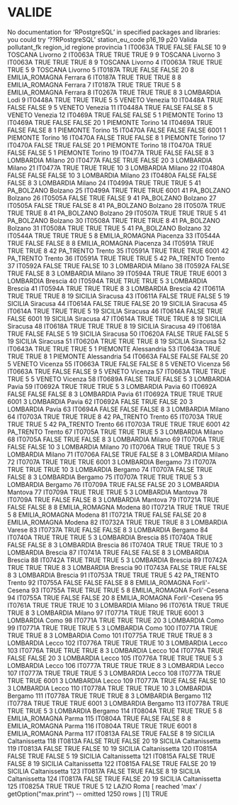
# VALIDE
No documentation for ‘RPostgreSQL’ in specified packages and libraries:
you could try ‘??RPostgreSQL’
    station_eu_code p16_19   p20 Valida pollutant_fk region_id        regione     provincia
1           IT0063A   TRUE FALSE  FALSE           10         9        TOSCANA       Livorno
2           IT0063A   TRUE  TRUE   TRUE            9         9        TOSCANA       Livorno
3           IT0063A   TRUE  TRUE   TRUE            8         9        TOSCANA       Livorno
4           IT0063A   TRUE  TRUE   TRUE            5         9        TOSCANA       Livorno
5           IT0187A   TRUE FALSE  FALSE           20         8 EMILIA_ROMAGNA       Ferrara
6           IT0187A   TRUE  TRUE   TRUE            8         8 EMILIA_ROMAGNA       Ferrara
7           IT0187A   TRUE  TRUE   TRUE            5         8 EMILIA_ROMAGNA       Ferrara
8           IT0267A   TRUE  TRUE   TRUE            8         3      LOMBARDIA          Lodi
9           IT0448A   TRUE  TRUE   TRUE            5         5         VENETO       Venezia
10          IT0448A   TRUE FALSE  FALSE            9         5         VENETO       Venezia
11          IT0448A   TRUE FALSE  FALSE            8         5         VENETO       Venezia
12          IT0469A   TRUE FALSE  FALSE            5         1       PIEMONTE        Torino
13          IT0469A   TRUE FALSE  FALSE           20         1       PIEMONTE        Torino
14          IT0469A   TRUE FALSE  FALSE            8         1       PIEMONTE        Torino
15          IT0470A  FALSE FALSE  FALSE         6001         1       PIEMONTE        Torino
16          IT0470A  FALSE  TRUE  FALSE            8         1       PIEMONTE        Torino
17          IT0470A  FALSE  TRUE  FALSE           20         1       PIEMONTE        Torino
18          IT0470A   TRUE FALSE  FALSE            5         1       PIEMONTE        Torino
19          IT0477A   TRUE FALSE  FALSE            8         3      LOMBARDIA        Milano
20          IT0477A  FALSE  TRUE  FALSE           20         3      LOMBARDIA        Milano
21          IT0477A   TRUE  TRUE   TRUE           10         3      LOMBARDIA        Milano
22          IT0480A  FALSE FALSE  FALSE           10         3      LOMBARDIA        Milano
23          IT0480A  FALSE FALSE  FALSE            8         3      LOMBARDIA        Milano
24          IT0499A   TRUE  TRUE   TRUE            5        41     PA_BOLZANO       Bolzano
25          IT0499A   TRUE  TRUE   TRUE         6001        41     PA_BOLZANO       Bolzano
26          IT0505A  FALSE  TRUE  FALSE            9        41     PA_BOLZANO       Bolzano
27          IT0505A  FALSE  TRUE  FALSE            8        41     PA_BOLZANO       Bolzano
28          IT0507A   TRUE  TRUE   TRUE            8        41     PA_BOLZANO       Bolzano
29          IT0507A   TRUE  TRUE   TRUE            5        41     PA_BOLZANO       Bolzano
30          IT0508A   TRUE  TRUE   TRUE            8        41     PA_BOLZANO       Bolzano
31          IT0508A   TRUE  TRUE   TRUE            5        41     PA_BOLZANO       Bolzano
32          IT0544A   TRUE  TRUE   TRUE            5         8 EMILIA_ROMAGNA      Piacenza
33          IT0544A   TRUE FALSE  FALSE            8         8 EMILIA_ROMAGNA      Piacenza
34          IT0591A   TRUE  TRUE   TRUE            8        42      PA_TRENTO        Trento
35          IT0591A   TRUE  TRUE   TRUE         6001        42      PA_TRENTO        Trento
36          IT0591A   TRUE  TRUE   TRUE            5        42      PA_TRENTO        Trento
37          IT0592A  FALSE  TRUE  FALSE           10         3      LOMBARDIA        Milano
38          IT0592A  FALSE  TRUE  FALSE            8         3      LOMBARDIA        Milano
39          IT0594A   TRUE  TRUE   TRUE         6001         3      LOMBARDIA       Brescia
40          IT0594A   TRUE  TRUE   TRUE            5         3      LOMBARDIA       Brescia
41          IT0594A   TRUE  TRUE   TRUE            8         3      LOMBARDIA       Brescia
42          IT0611A   TRUE  TRUE   TRUE            8        19        SICILIA      Siracusa
43          IT0611A  FALSE  TRUE  FALSE            5        19        SICILIA      Siracusa
44          IT0614A  FALSE  TRUE  FALSE           20        19        SICILIA      Siracusa
45          IT0614A   TRUE  TRUE   TRUE            5        19        SICILIA      Siracusa
46          IT0614A  FALSE  TRUE  FALSE         6001        19        SICILIA      Siracusa
47          IT0614A   TRUE  TRUE   TRUE            8        19        SICILIA      Siracusa
48          IT0618A   TRUE  TRUE   TRUE            8        19        SICILIA      Siracusa
49          IT0618A   TRUE FALSE  FALSE            5        19        SICILIA      Siracusa
50          IT0620A  FALSE  TRUE  FALSE            5        19        SICILIA      Siracusa
51          IT0620A   TRUE  TRUE   TRUE            8        19        SICILIA      Siracusa
52          IT0643A   TRUE  TRUE   TRUE            5         1       PIEMONTE   Alessandria
53          IT0643A   TRUE  TRUE   TRUE            8         1       PIEMONTE   Alessandria
54          IT0663A  FALSE FALSE  FALSE           20         5         VENETO       Vicenza
55          IT0663A   TRUE FALSE  FALSE            8         5         VENETO       Vicenza
56          IT0663A   TRUE FALSE  FALSE            9         5         VENETO       Vicenza
57          IT0663A   TRUE  TRUE   TRUE            5         5         VENETO       Vicenza
58          IT0689A  FALSE  TRUE  FALSE            5         3      LOMBARDIA         Pavia
59          IT0692A   TRUE  TRUE   TRUE            5         3      LOMBARDIA         Pavia
60          IT0692A  FALSE FALSE  FALSE            8         3      LOMBARDIA         Pavia
61          IT0692A   TRUE  TRUE   TRUE         6001         3      LOMBARDIA         Pavia
62          IT0692A  FALSE  TRUE  FALSE           20         3      LOMBARDIA         Pavia
63          IT0694A  FALSE FALSE  FALSE            8         3      LOMBARDIA        Milano
64          IT0703A   TRUE  TRUE   TRUE            8        42      PA_TRENTO        Trento
65          IT0703A   TRUE  TRUE   TRUE            5        42      PA_TRENTO        Trento
66          IT0703A   TRUE  TRUE   TRUE         6001        42      PA_TRENTO        Trento
67          IT0705A   TRUE  TRUE   TRUE            5         3      LOMBARDIA        Milano
68          IT0705A  FALSE  TRUE  FALSE            8         3      LOMBARDIA        Milano
69          IT0706A   TRUE FALSE  FALSE           10         3      LOMBARDIA        Milano
70          IT0706A   TRUE  TRUE   TRUE            5         3      LOMBARDIA        Milano
71          IT0706A  FALSE  TRUE  FALSE            8         3      LOMBARDIA        Milano
72          IT0707A   TRUE  TRUE   TRUE         6001         3      LOMBARDIA       Bergamo
73          IT0707A   TRUE  TRUE   TRUE           10         3      LOMBARDIA       Bergamo
74          IT0707A  FALSE  TRUE  FALSE            8         3      LOMBARDIA       Bergamo
75          IT0707A   TRUE  TRUE   TRUE            5         3      LOMBARDIA       Bergamo
76          IT0709A   TRUE FALSE  FALSE           20         3      LOMBARDIA       Mantova
77          IT0709A   TRUE  TRUE   TRUE            5         3      LOMBARDIA       Mantova
78          IT0709A   TRUE FALSE  FALSE            8         3      LOMBARDIA       Mantova
79          IT0721A   TRUE FALSE  FALSE            8         8 EMILIA_ROMAGNA        Modena
80          IT0721A   TRUE  TRUE   TRUE            5         8 EMILIA_ROMAGNA        Modena
81          IT0721A   TRUE FALSE  FALSE           20         8 EMILIA_ROMAGNA        Modena
82          IT0732A   TRUE  TRUE   TRUE            8         3      LOMBARDIA        Varese
83          IT0737A   TRUE FALSE  FALSE            8         3      LOMBARDIA       Bergamo
84          IT0740A   TRUE  TRUE   TRUE            5         3      LOMBARDIA       Brescia
85          IT0740A   TRUE FALSE  FALSE            8         3      LOMBARDIA       Brescia
86          IT0740A   TRUE  TRUE   TRUE           10         3      LOMBARDIA       Brescia
87          IT0741A   TRUE FALSE  FALSE            8         3      LOMBARDIA       Brescia
88          IT0742A   TRUE  TRUE   TRUE            5         3      LOMBARDIA       Brescia
89          IT0742A   TRUE  TRUE   TRUE            8         3      LOMBARDIA       Brescia
90          IT0743A  FALSE  TRUE  FALSE            8         3      LOMBARDIA       Brescia
91          IT0753A   TRUE  TRUE   TRUE            5        42      PA_TRENTO        Trento
92          IT0755A  FALSE FALSE  FALSE            8         8 EMILIA_ROMAGNA Forli'-Cesena
93          IT0755A   TRUE  TRUE   TRUE            5         8 EMILIA_ROMAGNA Forli'-Cesena
94          IT0755A   TRUE FALSE  FALSE           20         8 EMILIA_ROMAGNA Forli'-Cesena
95          IT0761A   TRUE  TRUE   TRUE           10         3      LOMBARDIA        Milano
96          IT0761A   TRUE  TRUE   TRUE            8         3      LOMBARDIA        Milano
97          IT0771A   TRUE  TRUE   TRUE         6001         3      LOMBARDIA          Como
98          IT0771A   TRUE  TRUE   TRUE           20         3      LOMBARDIA          Como
99          IT0771A   TRUE  TRUE   TRUE            5         3      LOMBARDIA          Como
100         IT0771A   TRUE  TRUE   TRUE            8         3      LOMBARDIA          Como
101         IT0775A   TRUE  TRUE   TRUE            8         3      LOMBARDIA         Lecco
102         IT0776A   TRUE  TRUE   TRUE           10         3      LOMBARDIA         Lecco
103         IT0776A   TRUE  TRUE   TRUE            8         3      LOMBARDIA         Lecco
104         IT0776A   TRUE FALSE  FALSE           20         3      LOMBARDIA         Lecco
105         IT0776A   TRUE  TRUE   TRUE            5         3      LOMBARDIA         Lecco
106         IT0777A   TRUE  TRUE   TRUE            8         3      LOMBARDIA         Lecco
107         IT0777A   TRUE  TRUE   TRUE            5         3      LOMBARDIA         Lecco
108         IT0777A   TRUE  TRUE   TRUE         6001         3      LOMBARDIA         Lecco
109         IT0777A   TRUE FALSE  FALSE           10         3      LOMBARDIA         Lecco
110         IT0778A   TRUE  TRUE   TRUE           10         3      LOMBARDIA       Bergamo
111         IT0778A   TRUE  TRUE   TRUE            8         3      LOMBARDIA       Bergamo
112         IT0778A   TRUE  TRUE   TRUE         6001         3      LOMBARDIA       Bergamo
113         IT0778A   TRUE  TRUE   TRUE            5         3      LOMBARDIA       Bergamo
114         IT0804A   TRUE  TRUE   TRUE            5         8 EMILIA_ROMAGNA         Parma
115         IT0804A   TRUE FALSE  FALSE            8         8 EMILIA_ROMAGNA         Parma
116         IT0804A   TRUE  TRUE   TRUE         6001         8 EMILIA_ROMAGNA         Parma
117         IT0813A  FALSE  TRUE  FALSE            8        19        SICILIA Caltanissetta
118         IT0813A  FALSE  TRUE  FALSE           20        19        SICILIA Caltanissetta
119         IT0813A  FALSE  TRUE  FALSE           10        19        SICILIA Caltanissetta
120         IT0815A  FALSE  TRUE  FALSE            5        19        SICILIA Caltanissetta
121         IT0815A  FALSE  TRUE  FALSE            8        19        SICILIA Caltanissetta
122         IT0815A  FALSE  TRUE  FALSE           20        19        SICILIA Caltanissetta
123         IT0817A  FALSE  TRUE  FALSE            8        19        SICILIA Caltanissetta
124         IT0817A  FALSE  TRUE  FALSE           20        19        SICILIA Caltanissetta
125         IT0825A   TRUE  TRUE   TRUE            5        12          LAZIO          Roma
 [ reached 'max' / getOption("max.print") -- omitted 1250 rows ]
[1] TRUE
